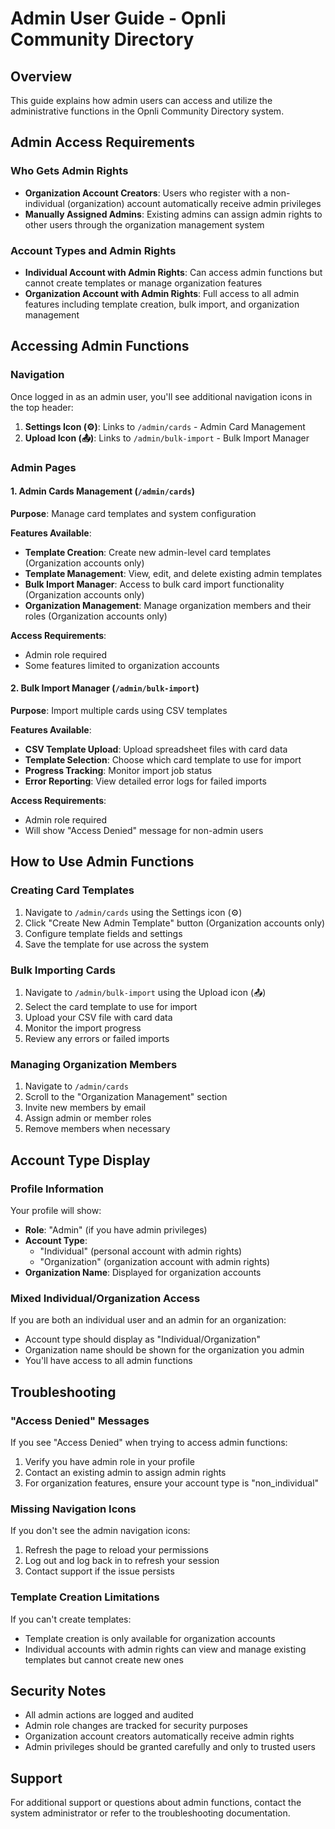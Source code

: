 # Admin User Guide - Opnli Community Directory

## Overview
This guide explains how admin users can access and utilize the administrative functions in the Opnli Community Directory system.

## Admin Access Requirements

### Who Gets Admin Rights
- **Organization Account Creators**: Users who register with a non-individual (organization) account automatically receive admin privileges
- **Manually Assigned Admins**: Existing admins can assign admin rights to other users through the organization management system

### Account Types and Admin Rights
- **Individual Account with Admin Rights**: Can access admin functions but cannot create templates or manage organization features
- **Organization Account with Admin Rights**: Full access to all admin features including template creation, bulk import, and organization management

## Accessing Admin Functions

### Navigation
Once logged in as an admin user, you'll see additional navigation icons in the top header:

1. **Settings Icon (⚙️)**: Links to `/admin/cards` - Admin Card Management
2. **Upload Icon (📤)**: Links to `/admin/bulk-import` - Bulk Import Manager

### Admin Pages

#### 1. Admin Cards Management (`/admin/cards`)
**Purpose**: Manage card templates and system configuration

**Features Available**:
- **Template Creation**: Create new admin-level card templates (Organization accounts only)
- **Template Management**: View, edit, and delete existing admin templates
- **Bulk Import Manager**: Access to bulk card import functionality (Organization accounts only)
- **Organization Management**: Manage organization members and their roles (Organization accounts only)

**Access Requirements**:
- Admin role required
- Some features limited to organization accounts

#### 2. Bulk Import Manager (`/admin/bulk-import`)
**Purpose**: Import multiple cards using CSV templates

**Features Available**:
- **CSV Template Upload**: Upload spreadsheet files with card data
- **Template Selection**: Choose which card template to use for import
- **Progress Tracking**: Monitor import job status
- **Error Reporting**: View detailed error logs for failed imports

**Access Requirements**:
- Admin role required
- Will show "Access Denied" message for non-admin users

## How to Use Admin Functions

### Creating Card Templates
1. Navigate to `/admin/cards` using the Settings icon (⚙️)
2. Click "Create New Admin Template" button (Organization accounts only)
3. Configure template fields and settings
4. Save the template for use across the system

### Bulk Importing Cards
1. Navigate to `/admin/bulk-import` using the Upload icon (📤)
2. Select the card template to use for import
3. Upload your CSV file with card data
4. Monitor the import progress
5. Review any errors or failed imports

### Managing Organization Members
1. Navigate to `/admin/cards`
2. Scroll to the "Organization Management" section
3. Invite new members by email
4. Assign admin or member roles
5. Remove members when necessary

## Account Type Display

### Profile Information
Your profile will show:
- **Role**: "Admin" (if you have admin privileges)
- **Account Type**: 
  - "Individual" (personal account with admin rights)
  - "Organization" (organization account with admin rights)
- **Organization Name**: Displayed for organization accounts

### Mixed Individual/Organization Access
If you are both an individual user and an admin for an organization:
- Account type should display as "Individual/Organization"
- Organization name should be shown for the organization you admin
- You'll have access to all admin functions

## Troubleshooting

### "Access Denied" Messages
If you see "Access Denied" when trying to access admin functions:
1. Verify you have admin role in your profile
2. Contact an existing admin to assign admin rights
3. For organization features, ensure your account type is "non_individual"

### Missing Navigation Icons
If you don't see the admin navigation icons:
1. Refresh the page to reload your permissions
2. Log out and log back in to refresh your session
3. Contact support if the issue persists

### Template Creation Limitations
If you can't create templates:
- Template creation is only available for organization accounts
- Individual accounts with admin rights can view and manage existing templates but cannot create new ones

## Security Notes
- All admin actions are logged and audited
- Admin role changes are tracked for security purposes
- Organization account creators automatically receive admin rights
- Admin privileges should be granted carefully and only to trusted users

## Support
For additional support or questions about admin functions, contact the system administrator or refer to the troubleshooting documentation.
